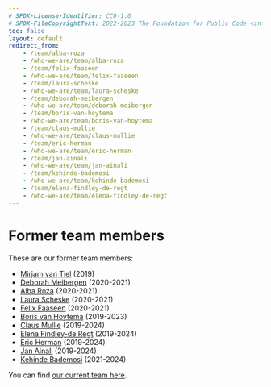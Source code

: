 ```yaml
---
# SPDX-License-Identifier: CC0-1.0
# SPDX-FileCopyrightText: 2022-2023 The Foundation for Public Code <info@publiccode.net>
toc: false
layout: default
redirect_from:
    - /team/alba-roza
    - /who-we-are/team/alba-roza
    - /team/felix-faaseen
    - /who-we-are/team/felix-faaseen
    - /team/laura-scheske
    - /who-we-are/team/laura-scheske
    - /team/deborah-meibergen
    - /who-we-are/team/deborah-meibergen
    - /team/boris-van-hoytema
    - /who-we-are/team/boris-van-hoytema
    - /team/claus-mullie
    - /who-we-are/team/claus-mullie
    - /team/eric-herman
    - /who-we-are/team/eric-herman
    - /team/jan-ainali
    - /who-we-are/team/jan-ainali
    - /team/kehinde-bademosi
    - /who-we-are/team/kehinde-bademosi
    - /team/elena-findley-de-regt
    - /who-we-are/team/elena-findley-de-regt
---
```


# Former team members

These are our former team members:

* [Mirjam van Tiel](https://www.linkedin.com/in/mirjamvantiel/) (2019)
* [Deborah Meibergen](https://www.linkedin.com/in/deborahmeibergen/) (2020-2021)
* [Alba Roza](https://www.linkedin.com/in/albaroza/) (2020-2021)
* [Laura Scheske](https://www.linkedin.com/in/lscheske/) (2020-2021)
* [Felix Faaseen](https://www.linkedin.com/in/felixfaassen/) (2020-2021)
* [Boris van Hoytema](https://www.linkedin.com/in/borisvanhoytema/) (2019-2023)
* [Claus Mullie](https://www.linkedin.com/in/clausmullie/) (2019-2024)
* [Elena Findley-de Regt](https://www.linkedin.com/in/ejfdr/) (2019-2024)
* [Eric Herman](https://www.linkedin.com/in/hermaneric/) (2019-2024)
* [Jan Ainali](https://www.linkedin.com/in/janainali/) (2019-2024)
* [Kehinde Bademosi](https://www.linkedin.com/in/kehinde-bademosi-a14b636/) (2021-2024)

You can find [our current team here](index.md).
